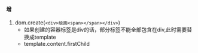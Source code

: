 #### 增
1. dom.create(`<div>绘画<span></span></div>`)
   * 如果创建的容器标签是div的话，部分标签不能全部包含在div,此时需要替换成template
   * template.content.firstChild